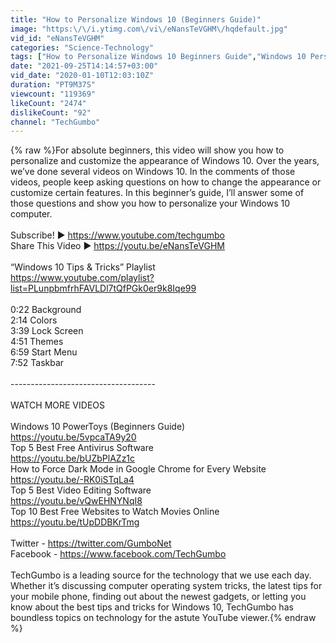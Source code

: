```yaml
---
title: "How to Personalize Windows 10 (Beginners Guide)"
image: "https:\/\/i.ytimg.com\/vi\/eNansTeVGHM\/hqdefault.jpg"
vid_id: "eNansTeVGHM"
categories: "Science-Technology"
tags: ["How to Personalize Windows 10 Beginners Guide","Windows 10 Personalization Settings You Should Change","Make Windows Look Better"]
date: "2021-09-25T14:14:57+03:00"
vid_date: "2020-01-10T12:03:10Z"
duration: "PT9M37S"
viewcount: "119369"
likeCount: "2474"
dislikeCount: "92"
channel: "TechGumbo"
---
```

{% raw %}For absolute beginners, this video will show you how to personalize and customize the appearance of Windows 10. Over the years, we’ve done several videos on Windows 10. In the comments of those videos, people keep asking questions on how to change the appearance or customize certain features. In this beginner’s guide, I’ll answer some of those questions and show you how to personalize your Windows 10 computer.<br /><br />Subscribe! ▶ <a rel="nofollow" target="blank" href="https://www.youtube.com/techgumbo">https://www.youtube.com/techgumbo</a><br />Share This Video ▶ <a rel="nofollow" target="blank" href="https://youtu.be/eNansTeVGHM">https://youtu.be/eNansTeVGHM</a><br /><br />“Windows 10 Tips &amp; Tricks” Playlist<br /><a rel="nofollow" target="blank" href="https://www.youtube.com/playlist?list=PLunpbmfrhFAVLDl7tQfPGk0er9k8Iqe99">https://www.youtube.com/playlist?list=PLunpbmfrhFAVLDl7tQfPGk0er9k8Iqe99</a><br /><br />0:22 Background<br />2:14 Colors<br />3:39 Lock Screen<br />4:51 Themes<br />6:59 Start Menu<br />7:52 Taskbar<br /><br />------------------------------------<br /><br />WATCH MORE VIDEOS<br /><br />Windows 10 PowerToys (Beginners Guide)<br /><a rel="nofollow" target="blank" href="https://youtu.be/5vpcaTA9y20">https://youtu.be/5vpcaTA9y20</a><br />Top 5 Best Free Antivirus Software<br /><a rel="nofollow" target="blank" href="https://youtu.be/bUZbPlAZz1c">https://youtu.be/bUZbPlAZz1c</a><br />How to Force Dark Mode in Google Chrome for Every Website<br /><a rel="nofollow" target="blank" href="https://youtu.be/-RK0iSTqLa4">https://youtu.be/-RK0iSTqLa4</a><br />Top 5 Best Video Editing Software<br /><a rel="nofollow" target="blank" href="https://youtu.be/vQwEHNYNqI8">https://youtu.be/vQwEHNYNqI8</a><br />Top 10 Best Free Websites to Watch Movies Online<br /><a rel="nofollow" target="blank" href="https://youtu.be/tUpDDBKrTmg">https://youtu.be/tUpDDBKrTmg</a><br /><br />Twitter - <a rel="nofollow" target="blank" href="https://twitter.com/GumboNet">https://twitter.com/GumboNet</a><br />Facebook - <a rel="nofollow" target="blank" href="https://www.facebook.com/TechGumbo">https://www.facebook.com/TechGumbo</a><br /><br />TechGumbo is a leading source for the technology that we use each day. Whether it’s discussing computer operating system tricks, the latest tips for your mobile phone, finding out about the newest gadgets, or letting you know about the best tips and tricks for Windows 10, TechGumbo has boundless topics on technology for the astute YouTube viewer.{% endraw %}
